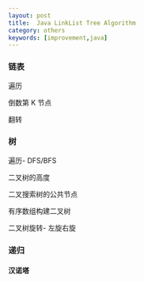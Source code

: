 ```yaml
---
layout: post
title:  Java LinkList Tree Algorithm
category: others
keywords: [improvement,java]
---
```


### 链表

遍历

倒数第 K 节点

翻转


### 树

遍历- DFS/BFS

二叉树的高度  

二叉搜索树的公共节点

有序数组构建二叉树

二叉树旋转- 左旋右旋


### 递归

#### 汉诺塔